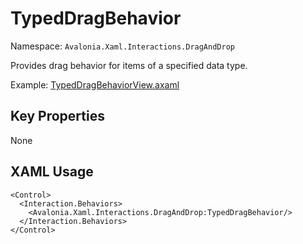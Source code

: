 # TypedDragBehavior

Namespace: `Avalonia.Xaml.Interactions.DragAndDrop`

Provides drag behavior for items of a specified data type.

Example: [TypedDragBehaviorView.axaml](samples/BehaviorsTestApplication/Views/Pages/TypedDragBehaviorView.axaml)

## Key Properties
None

## XAML Usage
```xaml
<Control>
  <Interaction.Behaviors>
    <Avalonia.Xaml.Interactions.DragAndDrop:TypedDragBehavior/>
  </Interaction.Behaviors>
</Control>
```
